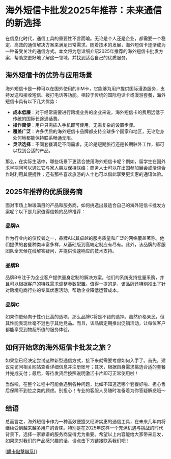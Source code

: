# 海外短信卡批发2025年推荐：未来通信的新选择

在信息化时代，通信工具的重要性不言而喻。无论是个人还是企业，都需要一个稳定、高效的通信解决方案来满足日常需求。随着技术的发展，海外短信卡逐渐成为一种备受关注的通信方式。本文将为您详细介绍2025年推荐的海外短信卡批发方案，帮助您更好地了解这一领域，并找到适合自己的优质服务。

## 海外短信卡的优势与应用场景

海外短信卡是一种可以在国外使用的SIM卡，它能够为用户提供国际漫游服务，支持发送和接收短信、拨打电话等功能。相较于传统的国际电话卡或漫游套餐，海外短信卡具有以下几大优势：

- **成本低廉**：对于经常需要进行跨境业务的企业来说，海外短信卡的费用远低于传统的国际长途通话费。
- **操作简便**：用户只需插入手机即可使用，无需复杂的设置步骤。
- **覆盖广泛**：许多优质的海外短信卡品牌都支持全球多个国家和地区，无论您身处何地都能保持联系畅通无阻。
- **灵活选择**：不同套餐满足不同需求，无论是短期旅行还是长期驻外工作，都可以找到合适的产品。

那么，在实际生活中，哪些场景下更适合使用海外短信卡呢？例如，留学生在国外求学期间可以通过它与家人朋友保持联络；商务人士可以在出国参加展会或洽谈合作时利用其便捷性；还有那些喜欢旅游的人士也可以借此享受更实惠的通讯体验。

## 2025年推荐的优质服务商

面对市场上琳琅满目的产品和服务商，如何挑选出最适合自己的海外短信卡批发方案呢？以下是几家值得信赖的品牌推荐：

### 品牌A
作为行业内的佼佼者之一，品牌A以其卓越的服务质量和广泛的网络覆盖著称。他们提供的套餐种类丰富多样，从基础版到高端定制应有尽有。此外，该品牌的客服团队全天候在线解答疑问，并提供快速响应的技术支持。

### 品牌B
品牌B专注于为企业客户提供量身定制的解决方案。他们的系统支持批量采购，并且可以根据客户的特殊需求调整参数配置。值得一提的是，该品牌还特别推出了针对跨境电商行业的专属优惠活动，帮助企业降低运营成本。

### 品牌C
如果你更倾向于性价比高的选项，那么品牌C将是不错的选择。虽然价格亲民，但其性能表现丝毫不逊色于其他竞品。而且，该品牌定期推出促销活动，让每位客户都能享受到物超所值的服务体验。

## 如何开始您的海外短信卡批发之旅？

如果您已经决定尝试这种新型通信方式，接下来就需要考虑如何入手了。首先，建议先访问相关网站查看详细信息并注册账号；其次，根据自身需求挑选合适的套餐并完成支付；最后，等待发货后按照说明激活卡片即可正常使用啦！

当然啦，在整个过程中可能会遇到各种问题，比如不知道选哪个套餐好啦、担心售后保障不到位之类的顾虑。别担心！专业的客服人员随时准备着为你答疑解惑哦～

## 结语

总而言之，海外短信卡作为一种高效便捷又经济实惠的通信工具，在未来几年内将继续受到越来越多用户的青睐。特别是在2025年这样一个充满机遇与挑战的时代背景下，选择一家靠谱的服务商显得尤为重要。希望以上内容能给大家带来启发，如果您对我们的产品感兴趣的话，请点击下方链接联系我们吧！

[[購卡點擊聯系](https://t.me/s/esim1088)]]